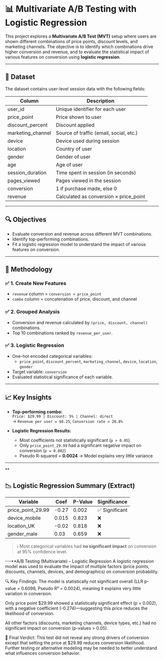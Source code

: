 # 📊 Multivariate A/B Testing with Logistic Regression

This project explores a **Multivariate A/B Test (MVT)** setup where users are shown different combinations of price points, discount levels, and marketing channels. The objective is to identify which combinations drive higher conversion and revenue, and to evaluate the statistical impact of various features on conversion using **logistic regression**.

---

## 📁 Dataset

The dataset contains user-level session data with the following fields:

| Column               | Description                                      |
|----------------------|--------------------------------------------------|
| user_id              | Unique identifier for each user                 |
| price_point          | Price shown to user                             |
| discount_percent     | Discount applied                                |
| marketing_channel    | Source of traffic (email, social, etc.)         |
| device               | Device used during session                      |
| location             | Country of user                                 |
| gender               | Gender of user                                  |
| age                  | Age of user                                     |
| session_duration     | Time spent in session (in seconds)              |
| pages_viewed         | Pages viewed in the session                     |
| conversion           | 1 if purchase made, else 0                      |
| revenue              | Calculated as conversion × price_point          |

---

## 🔍 Objectives

- Evaluate conversion and revenue across different MVT combinations.
- Identify top-performing combinations.
- Fit a logistic regression model to understand the impact of various features on conversion.

---

## 🧪 Methodology

### ✅ 1. Create New Features
- `revenue` column = `conversion × price_point`
- `combo` column = concatenation of price, discount, and channel

### ✅ 2. Grouped Analysis
- Conversion and revenue calculated by `(price, discount, channel)` combinations.
- Top 10 combinations ranked by `revenue_per_user`.

### ✅ 3. Logistic Regression
- One-hot encoded categorical variables:
  - `price_point`, `discount_percent`, `marketing_channel`, `device`, `location`, `gender`
- Target variable: `conversion`
- Evaluated statistical significance of each variable.

---

## 📈 Key Insights

- **Top-performing combo:**  
  `Price: $29.99 | Discount: 5% | Channel: direct`  
  → `Revenue per user = $6.25`, `Conversion rate ≈ 20.8%`

- **Logistic Regression Results:**
  - Most coefficients not statistically significant (`p > 0.05`)
  - Only `price_point_29.99` had a significant negative impact on conversion (`p = 0.002`)
  - Pseudo R-squared = **0.0024** → Model explains very little variance

---
**
## 📉 Logistic Regression Summary (Extract)

| Variable               | Coef     | P-Value  | Significance |
|------------------------|----------|----------|--------------|
| price_point_29.99      | -0.27    | 0.002    | ✅ Significant |
| device_mobile          | 0.015    | 0.823    | ❌            |
| location_UK            | -0.02    | 0.818    | ❌            |
| gender_male            | 0.03     | 0.659    | ❌            |

> ℹ️ Most categorical variables had **no significant impact** on conversion at 95% confidence level.

---**A/B Testing (Multivariate) – Logistic Regression
A logistic regression model was used to evaluate the impact of multiple factors (price points, discounts, channels, devices, and demographics) on conversion probability.

🔍 Key Findings:
The model is statistically not significant overall (LLR p-value = 0.6098, Pseudo R² = 0.0024), meaning it explains very little variation in conversion.

Only price point $29.99 showed a statistically significant effect (p = 0.002), with a negative coefficient (-0.274)—suggesting this price reduces the likelihood of conversion.

All other factors (discounts, marketing channels, device types, etc.) had no significant impact on conversion (p-values > 0.05).

📌 Final Verdict:
This test did not reveal any strong drivers of conversion except that setting the price at $29.99 reduces conversion likelihood. Further testing or alternative modeling may be needed to better understand what influences conversion behavior.



